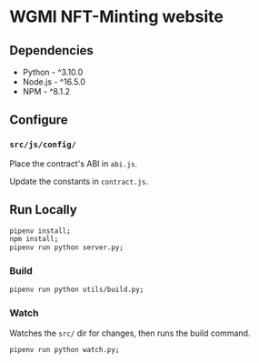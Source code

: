# WGMI NFT-Minting website

## Dependencies

- Python - ^3.10.0
- Node.js - ^16.5.0
- NPM - ^8.1.2

## Configure

### `src/js/config/`

Place the contract's ABI in `abi.js`.

Update the constants in `contract.js`.

## Run Locally

```bash
pipenv install;
npm install;
pipenv run python server.py;
```

### Build

```bash
pipenv run python utils/build.py;
```

### Watch

Watches the `src/` dir for changes, then runs the build command.

```bash
pipenv run python watch.py;
```
